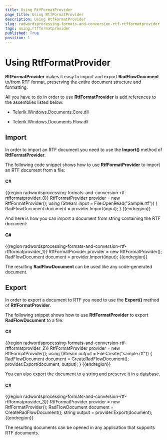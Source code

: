 ```yaml
---
title: Using RtfFormatProvider
page_title: Using RtfFormatProvider
description: Using RtfFormatProvider
slug: radwordsprocessing-formats-and-conversion-rtf-rtfformatprovider
tags: using,rtfformatprovider
published: True
position: 1
---
```


# Using RtfFormatProvider



__RtfFormatProvider__ makes it easy to import and export __RadFlowDocument__ to/from RTF format,
        preserving the entire document structure and formatting.
      

All you have to do in order to use __RtfFormatProvider__ is add references to the assemblies listed below:
      

* Telerik.Windows.Documents.Core.dll
          

* Telerik.Windows.Documents.Flow.dll
          

## Import

In order to import an RTF document you need to use the __Import()__ method of __RtfFormatProvider__.
        

The following code snippet shows how to use __RtfFormatProvider__ to import an RTF document from a file:
        

#### __C#__

{{region radwordsprocessing-formats-and-conversion-rtf-rtfformatprovider_0}}
	            RtfFormatProvider provider = new RtfFormatProvider();
	            using (Stream input = File.OpenRead("Sample.rtf"))
	            {
	                RadFlowDocument document = provider.Import(input);
	            }
	{{endregion}}



And here is how you can import a document from string containing the RTF document:
        

#### __C#__

{{region radwordsprocessing-formats-and-conversion-rtf-rtfformatprovider_1}}
	            RtfFormatProvider provider = new RtfFormatProvider();
	            RadFlowDocument document = provider.Import(input);
	{{endregion}}



The resulting __RadFlowDocument__ can be used like any code-generated document.
        

## Export

In order to export a document to RTF you need to use the __Export()__ method of __RtfFormatProvider__.
        

The following snippet shows how to use __RtfFormatProvider__ to export __RadFlowDocument__ to a file.
        

#### __C#__

{{region radwordsprocessing-formats-and-conversion-rtf-rtfformatprovider_2}}
	            RtfFormatProvider provider = new RtfFormatProvider();
	            using (Stream output = File.Create("sample.rtf"))
	            {
	                RadFlowDocument document = CreateRadFlowDocument();
	                provider.Export(document, output);
	            }
	{{endregion}}



You can also export the document to a string and preserve it in a database.
        

#### __C#__

{{region radwordsprocessing-formats-and-conversion-rtf-rtfformatprovider_3}}
	            RtfFormatProvider provider = new RtfFormatProvider();
	            RadFlowDocument document = CreateRadFlowDocument();
	            string output = provider.Export(document);
	{{endregion}}



The resulting documents can be opened in any application that supports RTF documents.
        

